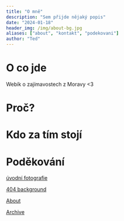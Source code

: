 ```yaml
---
title: "O mně"
description: "Sem přijde nějaký popis"
date: "2024-01-18"
header_img: /img/about-bg.jpg
aliases: ["about", "kontakt", "podekovani"]
author: "Ted"
---
```


# O co jde
Webík o zajímavostech z Moravy <3

# Proč?

# Kdo za tím stojí

# Poděkování 

[úvodní fotografie](https://commons.wikimedia.org/wiki/File:Hluk,_Hluboček,_výhled_na_Bílé_Karpaty.jpg)

[404 background](https://commons.wikimedia.org/wiki/File:Stehl%C3%ADk_obecn%C3%BD_(Carduelis_carduelis).jpg)

[About](https://commons.wikimedia.org/wiki/File:Hr%C3%A1dek.jpg)

[Archive](https://commons.wikimedia.org/wiki/File:Daleké_výhledy_z_Velké_Javořiny.jpg)
